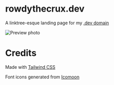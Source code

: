 # rowdythecrux.dev
A linktree-esque landing page for my [.dev domain](https://rowdythecrux.dev)

![Preview photo](https://i.imgur.com/YdcrZhW.png "Preview")

# Credits
Made with [Tailwind CSS](https://tailwindcss.com/)

Font icons generated from [Icomoon](ttps://icomoon.io)
